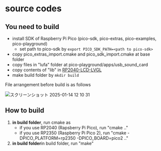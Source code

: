 # source codes

## You need to build

* install SDK of Raspberry Pi Pico (pico-sdk, pico-extras, pico-examples, pico-playground)
    - set path to pico-sdk by `export PICO_SDK_PATH=<path to pico-sdk>`
* copy pico_extras_import.cmake and pico_sdk_import.cmake at base folder
* copy files in "lufa" folder at pico-playground/apps/usb_sound_card
* copy contents of "lib" in [RP2040-LCD-LVGL](https://files.waveshare.com/wiki/Pico-1.3-LCD/RP2040-LCD-LVGL.zip)
* make build folder by `mkdir build`

File arrangement before build is as follows

![スクリーンショット 2025-01-14 12 10 31](https://github.com/user-attachments/assets/398ebdf0-1c07-414e-9961-01bf1674d80e)

## How to build

1. **in build folder**, run cmake as
   - if you use RP2040 (Rapsberry Pi Pico), run "cmake .."
   - if you use RP2350 (Raspberry Pi Pico 2), run "cmake -DPICO_PLATFORM=rp2350 -DPICO_BOARD=pico2 .."
2. **in build folder**in build folder, run "make"
